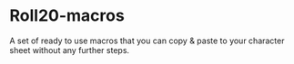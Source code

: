 # Roll20-macros
A set of ready to use macros that you can copy &amp; paste to your character sheet without any further steps.
